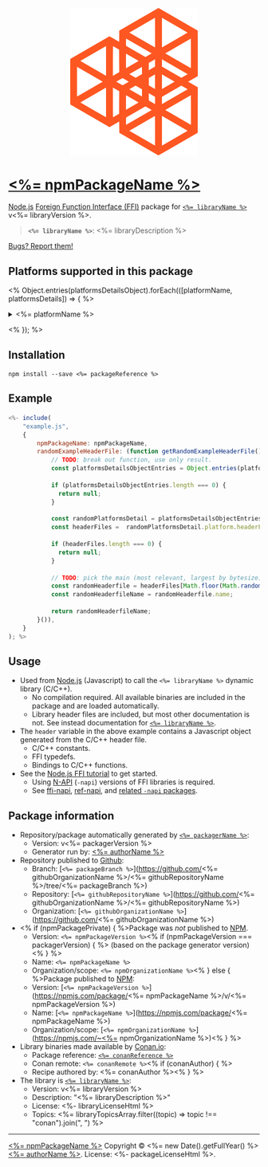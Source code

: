 <p align="center">
  <a href="https://github.com/node-ffi-packager"><img src="https://raw.githubusercontent.com/node-ffi-packager/resources/master/logotype/node-ffi-libraries.svg?sanitize=true" alt="node-ffi-libraries logotype, impossible cubes in orange" width="256" border="0" /></a>
</p>

# [<%= npmPackageName %>](<%= packageHomepage %>)

[Node.js](https://nodejs.org/en/) [Foreign Function Interface (FFI)](https://en.wikipedia.org/wiki/Foreign_function_interface) package for [`<%= libraryName %>`](<%= libraryHomepage %>) v<%= libraryVersion %>.

> **`<%= libraryName %>`**: <%= libraryDescription %>

[Bugs? Report them!](<%= packagerHomepage %>)

## Platforms supported in this package

<% Object.entries(platformsDetailsObject).forEach(([platformName, platformsDetails]) => { %>

<details>

<summary><%= platformName %></summary>

Conan package id `<%= platformsDetails.conan.packageId %>`.

### Library dependencies

<% if (Object.entries(platformsDetails.platform.libraryDependencies).length === 0) { %>
No library dependencies.
<% } %>

<% Object.entries(platformsDetails.platform.libraryDependencies).forEach(([libraryDependencyName, libraryDependencyVersion]) => { %>

- [`<%= libraryDependencyName %>` v<%= libraryDependencyVersion %>](https://github.com/<%= githubOrganizationName %>/node-ffi-library-<%= libraryDependencyName %>-v<%= libraryDependencyVersion %>) (branch/tag matching `^<%= packageBranch %>`)
  <% }); %>

### Header files

<% if (platformsDetails.platform.headerFiles.length === 0) { %>
No header files.
<% } %>

<% platformsDetails.platform.headerFiles.forEach((headerFile) => { %>

- [`<%= headerFile.name %>`](./platforms/<%= platformName %>/<%= headerFile.name.replace(/^\.\//, "") %>) ([`.js`](./platforms/<%= platformName %>/<%= headerFile.path.replace(/^\.\//, "") %>))
  <% }); %>

### Library files

<% if (Object.entries(platformsDetails.platform.libraryFiles).length === 0) { %>
No library files.
<% } %>

<% platformsDetails.platform.libraryFiles.forEach((libraryFile) => { %>

- [`<%= libraryFile %>`](./platforms/<%= platformName %>/<%= libraryFile.replace(/^\.\//, "") %>)
  <% }); %>

</details>

<% }); %>

## Installation

```shell
npm install --save <%= packageReference %>
```

## Example

```javascript
<%- include(
    "example.js",
    {
        npmPackageName: npmPackageName,
        randomExampleHeaderFile: (function getRandomExampleHeaderFile() {
            // TODO: break out function, use only result.
            const platformsDetailsObjectEntries = Object.entries(platformsDetailsObject);

            if (platformsDetailsObjectEntries.length === 0) {
              return null;
            }

            const randomPlatformsDetail = platformsDetailsObjectEntries[Math.floor(Math.random() * platformsDetailsObjectEntries.length)][1];
            const headerFiles =  randomPlatformsDetail.platform.headerFiles;

            if (headerFiles.length === 0) {
              return null;
            }

            // TODO: pick the main (most relevant, largest by bytesize) header file, since many are seemingly empty.
            const randomHeaderfile = headerFiles[Math.floor(Math.random() * headerFiles.length)];
            const randomHeaderfileName = randomHeaderfile.name;

            return randomHeaderfileName;
        }()),
    }
); %>
```

## Usage

- Used from [Node.js](https://nodejs.org/) (Javascript) to call the `<%= libraryName %>` dynamic library (C/C++).
  - No compilation required. All available binaries are included in the package and are loaded automatically.
  - Library header files are included, but most other documentation is not. See instead documentation for [`<%= libraryName %>`](<%= libraryHomepage %>).
- The `header` variable in the above example contains a Javascript object generated from the C/C++ header file.
  - C/C++ constants.
  - FFI typedefs.
  - Bindings to C/C++ functions.
- See the [Node.js FFI tutorial](https://github.com/node-ffi/node-ffi/wiki/Node-FFI-Tutorial) to get started.
  - Using [N-API](https://nodejs.org/dist/latest/docs/api/n-api.html) (`-napi`) versions of FFI libraries is required.
  - See [ffi-napi](https://github.com/node-ffi-napi/node-ffi-napi), [ref-napi](https://github.com/node-ffi-napi/ref-napi), and [related `-napi` packages](https://github.com/node-ffi-napi).

## Package information

- Repository/package automatically generated by [`<%= packagerName %>`](<%= packagerHomepage %>):
  - Version: v<%= packagerVersion %>
  - Generator run by: [<%= authorName %>](<%= authorHomepage %>)
- Repository published to [Github](https://github.com/):
  - Branch: [`<%= packageBranch %>`](https://github.com/<%= githubOrganizationName %>/<%= githubRepositoryName %>/tree/<%= packageBranch %>)
  - Repository: [`<%= githubRepositoryName %>`](https://github.com/<%= githubOrganizationName %>/<%= githubRepositoryName %>)
  - Organization: [`<%= githubOrganizationName %>`](https://github.com/<%= githubOrganizationName %>)
- <% if (npmPackagePrivate) { %>Package was _not_ published to [NPM](https://npmjs.com/).
  - Version: `<%= npmPackageVersion %>`<% if (npmPackageVersion === packagerVersion) { %> (based on the package generator version)<% } %>
  - Name: `<%= npmPackageName %>`
  - Organization/scope: `<%= npmOrganizationName %>`<% } else { %>Package published to [NPM](https://npmjs.com/):
  - Version: [`<%= npmPackageVersion %>`](https://npmjs.com/package/<%= npmPackageName %>/v/<%= npmPackageVersion %>)
  - Name: [`<%= npmPackageName %>`](https://npmjs.com/package/<%= npmPackageName %>)
  - Organization/scope: [`<%= npmOrganizationName %>`](https://npmjs.com/~<%= npmOrganizationName %>)<% } %>
- Library binaries made available by [Conan.io](https://conan.io/):
  - Package reference: [`<%= conanReference %>`](<%= conanUrl %>)
  - Conan remote: `<%= conanRemote %>`<% if (conanAuthor) { %>
  - Recipe authored by: <%= conanAuthor %><% } %>
- The library is [`<%= libraryName %>`](<%= libraryHomepage %>):
  - Version: v<%= libraryVersion %>
  - Description: "<%= libraryDescription %>"
  - License: <%- libraryLicenseHtml %>
  - Topics: <%= libraryTopicsArray.filter((topic) => topic !== "conan").join(", ") %>

---

[<%= npmPackageName %>](<%= packageHomepage %>) Copyright &copy; <%= new Date().getFullYear() %> [<%= authorName %>](<%= authorHomepage %>). License: <%- packageLicenseHtml %>.
